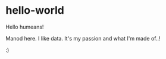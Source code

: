 # hello-world

Hello humeans!

Manod here. I like data.
It's my passion and what I'm made of..! 

:)
